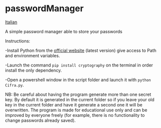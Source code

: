 # passwordManager
[Italian](/ReadMe/IT.md)

A simple password manager able to store your passwords

Instructions:

-Install Python from the [official website](https://www.python.org/downloads/) (latest version) give access to Path and environment variables. 

-Launch the command ```pip install cryptography``` on the terminal in order install the only dependency. 

-Open a powershell window in the script folder and launch it with ```python Cifra.py```.


NB: Be careful about having the program generate more than one secret key. By default it is generated in the current folder so if you leave your old key in the current folder and have it generate a second one it will be overwritten. The program is made for educational use only and can be improved by everyone freely (for example, there is no functionality to change passwords already saved).
